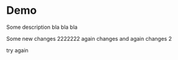 # Demo

Some description bla bla bla

Some new changes 2222222
again changes
and again changes 2

try again